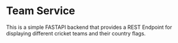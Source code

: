 # Team Service

This is a simple FASTAPI backend that provides a REST Endpoint for displaying different cricket teams
and their country flags.
